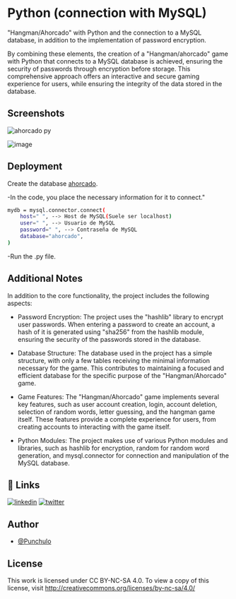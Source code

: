 
# Python (connection with MySQL)


"Hangman/Ahorcado" with Python and the connection to a MySQL database, in addition to the implementation of password encryption.

By combining these elements, the creation of a "Hangman/ahorcado" game with Python that connects to a MySQL database is achieved, ensuring the security of passwords through encryption before storage. This comprehensive approach offers an interactive and secure gaming experience for users, while ensuring the integrity of the data stored in the database.
## Screenshots

![ahorcado py](https://github.com/punchulo/PY/assets/63676351/250bde05-3028-4a78-8d28-4778599b170f)


![image](https://github.com/punchulo/PY/assets/63676351/791d5ec0-3484-4cbe-bc79-f565815005a3)


## Deployment

Create the database [ahorcado](https://github.com/punchulo/PY/blob/main/ahorcado_usuarios.sql).

-In the code, you place the necessary information for it to connect."
```bash
mydb = mysql.connector.connect(
    host=" ", --> Host de MySQL(Suele ser localhost)
    user=" ", --> Usuario de MySQL
    password=" ", --> Contraseña de MySQL
    database="ahorcado",
)
```
-Run the .py file.

## Additional Notes

In addition to the core functionality, the project includes the following aspects:
- Password Encryption: The project uses the "hashlib" library to encrypt user passwords. When entering a password to create an account, a hash of it is generated using "sha256" from the hashlib module, ensuring the security of the passwords stored in the database.

- Database Structure: The database used in the project has a simple structure, with only a few tables receiving the minimal information necessary for the game. This contributes to maintaining a focused and efficient database for the specific purpose of the "Hangman/Ahorcado" game.

- Game Features: The "Hangman/Ahorcado" game implements several key features, such as user account creation, login, account deletion, selection of random words, letter guessing, and the hangman game itself. These features provide a complete experience for users, from creating accounts to interacting with the game itself.

- Python Modules: The project makes use of various Python modules and libraries, such as hashlib for encryption, random for random word generation, and mysql.connector for connection and manipulation of the MySQL database.

  
## 🔗 Links
[![linkedin](https://img.shields.io/badge/linkedin-0A66C2?style=for-the-badge&logo=linkedin&logoColor=white)](https://www.linkedin.com/in/pablo-garcia-bermejo-lopez-168020239/)
[![twitter](https://img.shields.io/badge/twitter-1DA1F2?style=for-the-badge&logo=twitter&logoColor=white)](https://twitter.com/punchis_0)


## Author

- [@Punchulo](https://www.github.com/punchulo)

## License

This work is licensed under CC BY-NC-SA 4.0. To view a copy of this license, visit http://creativecommons.org/licenses/by-nc-sa/4.0/
